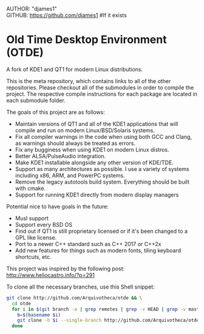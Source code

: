 AUTHOR: "djames1"  
GITHUB: https://github.com/djames1 #If it exists  

# Old Time Desktop Environment (OTDE)  

A fork of KDE1 and QT1 for modern Linux distributions.  

This is the meta repository, which contains links to all of the other repositories. Please checkout all of the submodules in order to compile the project. The respective compile instructions for each package are located in each submodule folder.  

The goals of this project are as follows:  
* Maintain versions of QT1 and all of the KDE1 applications that will compile and run on modern Linux/BSD/Solaris systems.
* Fix all compiler warnings in the code when using both GCC and Clang, as warnings should always be treated as errors.
* Fix any bugginess when using KDE1 on modern Linux distros.
* Better ALSA/PulseAudio integration.
* Make KDE1 installable alongside any other version of KDE/TDE.
* Support as many architectures as possible. I use a variety of systems including x86, ARM, and PowerPC systems.
* Remove the legacy autotools build system. Everything should be built with cmake.
* Support for running KDE1 directly from modern display managers

Potential nice to have goals in the future:  
* Musl support
* Support every BSD OS
* Find out if QT1 is still proprietary licensed or if it's been changed to a GPL like license.
* Port to a newer C++ standard such as C++ 2017 or C++2x
* Add new features for things such as modern fonts, tiling keyboard shortcuts, etc.

This project was inspired by the following post:  
http://www.heliocastro.info/?p=291  

To clone all the necessary branches, use this Shell snippet:  
```sh
git clone http://github.com/Arquivotheca/otde && \
  cd otde
  for i in $(git branch -a | grep remotes | grep -v HEAD | grep -v master); do
    b=$(basename $i)
    git clone -b $i --single-branch http://github.com/Arquivotheca/otde $i
  done
```
